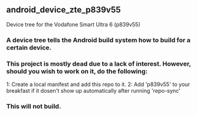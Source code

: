 ## android_device_zte_p839v55
Device tree for the Vodafone Smart Ultra 6 (p839v55)
### A device tree tells the Android build system how to build for a certain device.

### This project is mostly dead due to a lack of interest. However, should you wish to work on it, do the following:
1: Create a local manifest and add this repo to it.
2: Add 'p839v55' to your breakfast if it dosen't show up automatically after running 'repo-sync'

### This will not build.
